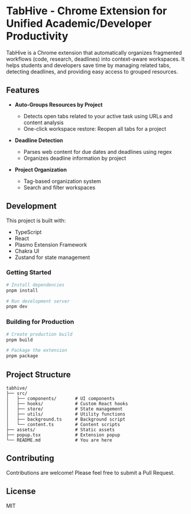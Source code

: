 # TabHive - Chrome Extension for Unified Academic/Developer Productivity

TabHive is a Chrome extension that automatically organizes fragmented workflows (code, research, deadlines) into context-aware workspaces. It helps students and developers save time by managing related tabs, detecting deadlines, and providing easy access to grouped resources.

## Features

- **Auto-Groups Resources by Project**
  - Detects open tabs related to your active task using URLs and content analysis
  - One-click workspace restore: Reopen all tabs for a project

- **Deadline Detection**
  - Parses web content for due dates and deadlines using regex
  - Organizes deadline information by project

- **Project Organization**
  - Tag-based organization system
  - Search and filter workspaces

## Development

This project is built with:
- TypeScript
- React
- Plasmo Extension Framework
- Chakra UI
- Zustand for state management

### Getting Started

```bash
# Install dependencies
pnpm install

# Run development server
pnpm dev
```

### Building for Production

```bash
# Create production build
pnpm build

# Package the extension
pnpm package
```

## Project Structure

```
tabhive/
├── src/
│   ├── components/       # UI components
│   ├── hooks/            # Custom React hooks
│   ├── store/            # State management
│   ├── utils/            # Utility functions
│   ├── background.ts     # Background script
│   └── content.ts        # Content scripts
├── assets/               # Static assets
├── popup.tsx             # Extension popup
└── README.md             # You are here
```

## Contributing

Contributions are welcome! Please feel free to submit a Pull Request.

## License

MIT

